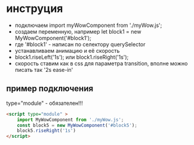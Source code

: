 # инструция
 *  подключаем import myWowComponent from './myWow.js';
 *  создаем переменную, например let block1 = new MyWowComponent('#block1');
 *  где '#block1' - написан по селектору querySelector
 *  устанавливаем анимацию и её скорость
 *  block1.riseLeft('1s'); или block1.riseRight('1s');
 *  скорость ставим как в css для параметра transition, вполне можно писать так '2s ease-in'
## пример подключения
type="module" - обязателен!!!
``` html
<script type="module" >
	import MyWowComponent from './myWow.js';
	const block5 = new MyWowComponent('#block5');
	block5.riseRight('1s')
</script>
```

